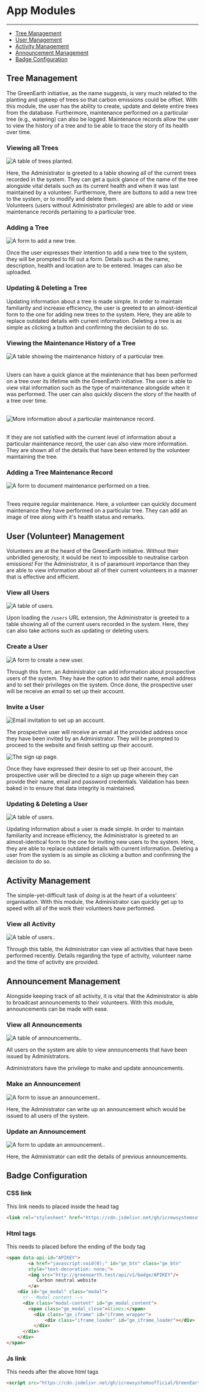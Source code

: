 # App Modules

---

- [Tree Management](#section-1)
- [User Management](#section-2)
- [Activity Management](#section-3)
- [Announcement Management](#section-4)
- [Badge Configuration](#section-5)
<a name="section-1"></a>

## Tree Management

The GreenEarth initiative, as the name suggests, is very much related to the planting and upkeep of trees so that carbon emissions could be offset. With this module, the user has the ability to create, update and delete entire trees from the database. Furthermore, maintenance performed on a particular tree (e.g., watering) can also be logged. Maintenance records allow the user to view the history of a tree and to be able to trace the story of its health over time.

### Viewing all Trees

![A table of trees planted.](path)

Here, the Administrator is greeted to a table showing all of the current trees recorded in the system. They can get a quick glance of the name of the tree alongside vital details such as its current health and when it was last maintained by a volunteer. Furthermore, there are buttons to add a new tree to the system, or to modify and delete them.  
Volunteers (users without Administrator privileges) are able to add or view maintenance records pertaining to a particular tree.

### Adding a Tree

![A form to add a new tree.](path)

Once the user expresses their intention to add a new tree to the system, they will be prompted to fill out a form. Details such as the name, description, health and location are to be entered. Images can also be uploaded.

### Updating & Deleting a Tree

Updating information about a tree is made simple. In order to maintain familiarity and increase efficiency, the user is greeted to an almost-identical form to the one for adding new trees to the system. Here, they are able to replace outdated details with current information.
Deleting a tree is as simple as clicking a button and confirming the decision to do so.

### Viewing the Maintenance History of a Tree

![A table showing the maintenance history of a particular tree.](/screenshots/updates_history.png)

<br/>
Users can have a quick glance at the maintenance that has been performed on a tree over its lifetime with the GreenEarth initiative. The user is able to view vital information such as the type of maintenance alongside when it was performed. The user can also quickly discern the story of the health of a tree over time.
<br/><br/>

![More information about a particular maintenance record.](/screenshots/tree_updates_view.png)

<br/>
If they are not satisfied with the current level of information about a particular maintenance record, the user can also view more information. They are shown all of the details that have been entered by the volunteer maintaining the tree.

### Adding a Tree Maintenance Record

![A form to document maintenance performed on a tree.](/screenshots/add_updates.png)

<br/>
Trees require regular maintenance. Here, a volunteer can quickly document maintenance they have performed on a particular tree. They can add an image of tree along with it's health status and remarks.

<a name="section-2"></a>

## User (Volunteer) Management

Volunteers are at the heard of the GreenEarth initiative. Without their unbridled generosity, it would be next to impossible to neutralise carbon emissions! For the Administrator, it is of paramount importance than they are able to view information about all of their current volunteers in a manner that is effective and efficient.

### View all Users

![A table of users.](path)

Upon loading the `/users` URL extension, the Administrator is greeted to a table showing all of the current users recorded in the system. Here, they can also take actions such as updating or deleting users.

### Create a User

![A form to create a new user.](path)

Through this form, an Administrator can add information about prospective users of the system. They have the option to add their name, email address and to set their privileges on the system. Once done, the prospective user will be receive an email to set up their account.

### Invite a User

![Email invitation to set up an account.](path)

The prospective user will receive an email at the provided address once they have been invited by an Administrator. They will be prompted to proceed to the website and finish setting up their account.

![The sign up page.](path)

Once they have expressed their desire to set up their account, the prospective user will be directed to a sign up page wherein they can provide their name, email and password credentials. Validation has been baked in to ensure that data integrity is maintained.

### Updating & Deleting a User

![A table of users.](path)

Updating information about a user is made simple. In order to maintain familiarity and increase efficiency, the Administrator is greeted to an almost-identical form to the one for inviting new users to the system. Here, they are able to replace outdated details with current information.
Deleting a user from the system is as simple as clicking a button and confirming the decision to do so.

<a name="section-3"></a>

## Activity Management

The simple-yet-difficult task of _doing_ is at the heart of a volunteers' organisation. With this module, the Administrator can quickly get up to speed with all of the work their volunteers have performed.

### View all Activity

![A table of users.](path).

Through this table, the Administrator can view all activities that have been performed recently. Details regarding the type of activity, volunteer name and the time of activity are provided.

<a name="section-4"></a>

## Announcement Management

Alongside keeping track of all activity, it is vital that the Administrator is able to broadcast announcements to their volunteers. With this module, announcements can be made with ease.

### View all Announcements

![A table of announcements.](path).

All users on the system are able to view announcements that have been issued by Administrators.

Administrators have the privilege to make and update announcements.

### Make an Announcement

![A form to issue an announcement.](path).

Here, the Administrator can write up an announcement which would be issued to all users of the system.

### Update an Announcement

![A form to update an announcement.](path).

Here, the Administrator can edit the details of previous announcements.


<a name="section-5"></a>

## Badge Configuration

### CSS link 
This link needs to placed inside the head tag
```html
<link rel="stylesheet" href="https://cdn.jsdelivr.net/gh/icrewsystemsofficial/GreenEarth@master/public/css/badge.css">
```
### Html tags 
This needs to placed before the ending of the body tag 
```html
<span data-api-id="APIKEY">
        <a href="javascript:void(0);" id="ge_btn" class="ge_btn" 
        style="text-decoration: none;">
        <img src="http://greenearth.test/api/v1/badge/APIKEY"/>
           Carbon neutral website
        </a>
    <div id="ge_modal" class="modal">
      <!-- Modal content -->
      <div class="modal-content" id="ge_modal_content">
        <span class="ge_modal_close">&times;</span>
          <div class="ge_iframe" id="iframe_wrapper">
              <div class="iframe_loader" id="ge_iframe_loader"></div>
          </div>
      </div>
    </div>
</span>
```

### Js link 
This needs after the above html tags
```html
<script src="https://cdn.jsdelivr.net/gh/icrewsystemsofficial/GreenEarth@thirumalai/public/js/badge.js"></script>
```


